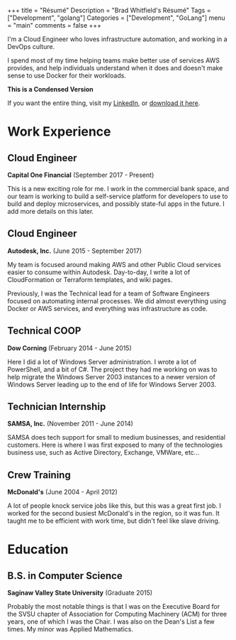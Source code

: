 +++
title = "Résumé"
Description = "Brad Whitfield's Résumé"
Tags = ["Development", "golang"]
Categories = ["Development", "GoLang"]
menu = "main"
comments = false
+++

I'm a Cloud Engineer who loves infrastructure automation, and working in a DevOps culture.

I spend most of my time helping teams make better use of services AWS provides, and help individuals understand when
it does and doesn't make sense to use Docker for their workloads.

**This is a Condensed Version**

If you want the entire thing, visit my [LinkedIn](https://linkedin.com/in/bradley-whitfield-851830122/), or [download it here](https://onedrive.live.com/redir?resid=3D8B6BE5ACB1C779!14150&authkey=!ALtzHerg8iYHiKY&ithint=file%2cdocx).

# Work Experience

## Cloud Engineer

**Capital One Financial** (September 2017 - Present)

This is a new exciting role for me. I work in the commercial bank space, and our team is working to build a
self-service platform for developers to use to build and deploy microservices, and possibly state-ful apps in
the future. I add more details on this later.

## Cloud Engineer

**Autodesk, Inc.** (June 2015 - September 2017)

My team is focused around making AWS and other Public Cloud services easier to consume within Autodesk. Day-to-day,
I write a lot of CloudFormation or Terraform templates, and wiki pages.

Previously, I was the Technical lead for a team of Software Engineers focused on automating internal processes. We
did almost everything using Docker or AWS services, and everything was infrastructure as code.

## Technical COOP

**Dow Corning** (February 2014 - June 2015)

Here I did a lot of Windows Server administration. I wrote a lot of PowerShell, and a bit of C#. The project they had
me working on was to help migrate the Windows Server 2003 instances to a newer version of Windows Server leading up to
the end of life for Windows Server 2003.

## Technician Internship

**SAMSA, Inc.** (November 2011 - June 2014)

SAMSA does tech support for small to medium businesses, and residential customers. Here is where I was first exposed to
many of the technologies business use, such as Active Directory, Exchange, VMWare, etc...

## Crew Training

**McDonald's** (June 2004 - April 2012)

A lot of people knock service jobs like this, but this was a great first job. I worked for the second busiest McDonald's
in the region, so it was fun. It taught me to be efficient with work time, but didn't feel like slave driving.

# Education

## B.S. in Computer Science

**Saginaw Valley State University** (Graduate 2015)

Probably the most notable things is that I was on the Executive Board for the SVSU chapter of Association for Computing
Machinery (ACM) for three years, one of which I was the Chair. I was also on the Dean's List a few times. My minor was
Applied Mathematics.
